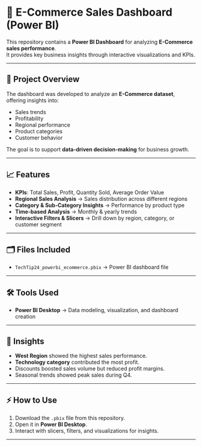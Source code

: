 # 🛒 E-Commerce Sales Dashboard (Power BI)

This repository contains a **Power BI Dashboard** for analyzing **E-Commerce sales performance**.  
It provides key business insights through interactive visualizations and KPIs.

---

## 🚀 Project Overview
The dashboard was developed to analyze an **E-Commerce dataset**, offering insights into:
- Sales trends
- Profitability
- Regional performance
- Product categories
- Customer behavior

The goal is to support **data-driven decision-making** for business growth.

---

## 📈 Features
- **KPIs**: Total Sales, Profit, Quantity Sold, Average Order Value  
- **Regional Sales Analysis** → Sales distribution across different regions  
- **Category & Sub-Category Insights** → Performance by product type  
- **Time-based Analysis** → Monthly & yearly trends  
- **Interactive Filters & Slicers** → Drill down by region, category, or customer segment  

---

## 🗂️ Files Included
- `TechTip24_powerbi_ecommerce.pbix` → Power BI dashboard file  

---

## 🛠️ Tools Used
- **Power BI Desktop** → Data modeling, visualization, and dashboard creation  

---

## 📌 Insights
- **West Region** showed the highest sales performance.  
- **Technology category** contributed the most profit.  
- Discounts boosted sales volume but reduced profit margins.  
- Seasonal trends showed peak sales during Q4.  

---

## ⚡ How to Use
1. Download the `.pbix` file from this repository.  
2. Open it in **Power BI Desktop**.  
3. Interact with slicers, filters, and visualizations for insights.  

---
